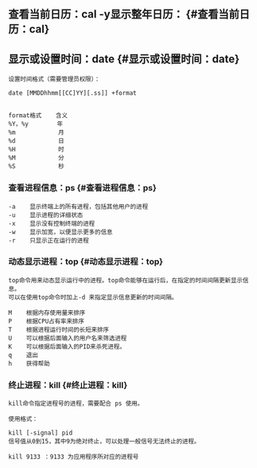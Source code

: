 ## 查看当前日历：cal   -y显示整年日历： {#查看当前日历：cal}

## 显示或设置时间：date {#显示或设置时间：date}

```
设置时间格式（需要管理员权限）：

date [MMDDhhmm[[CC]YY][.ss]] +format


format格式    含义
%Y，%y        年
%m            月
%d            日
%H            时
%M            分
%S            秒
```

### 查看进程信息：ps {#查看进程信息：ps}

```
-a    显示终端上的所有进程，包括其他用户的进程
-u    显示进程的详细状态
-x    显示没有控制终端的进程
-w    显示加宽，以便显示更多的信息
-r    只显示正在运行的进程
```

### 动态显示进程：top {#动态显示进程：top}

```
top命令用来动态显示运行中的进程。top命令能够在运行后，在指定的时间间隔更新显示信息。
可以在使用top命令时加上-d 来指定显示信息更新的时间间隔。

M    根据内存使用量来排序
P    根据CPU占有率来排序
T    根据进程运行时间的长短来排序
U    可以根据后面输入的用户名来筛选进程
K    可以根据后面输入的PID来杀死进程。
q    退出
h    获得帮助
```

### 终止进程：kill {#终止进程：kill}

```
kill命令指定进程号的进程，需要配合 ps 使用。

使用格式：

kill [-signal] pid
信号值从0到15，其中9为绝对终止，可以处理一般信号无法终止的进程。

kill 9133 ：9133 为应用程序所对应的进程号
```



